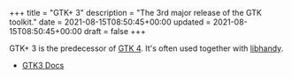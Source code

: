 +++
title = "GTK+ 3"
description = "The 3rd major release of the GTK toolkit."
date = 2021-08-15T08:50:45+00:00
updated = 2021-08-15T08:50:45+00:00
draft = false
+++


GTK+ 3 is the predecessor of [GTK 4](../gtk4). It's often used together with [libhandy](../libhandy).

* [GTK3 Docs](https://docs.gtk.org/gtk3/index.html)